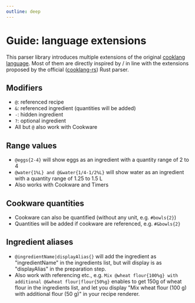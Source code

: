 ```yaml
---
outline: deep
---
```


# Guide: language extensions

This parser library introduces multiple extensions of the original [cooklang language](/guide-cooklang-specs). Most of them are directly inspired by / in line with the extensions proposed by the official ([cooklang-rs](https://github.com/cooklang/cooklang-rs/blob/main/extensions.md)) Rust parser.

## Modifiers

- `@`: referenced recipe
- `&`: referenced ingredient (quantities will be added)
- `-`: hidden ingredient
- `?`: optional ingredient
- All but `@` also work with Cookware

## Range values
   
- `@eggs{2-4}` will show eggs as an ingredient with a quantity range of 2 to 4
- `@water{1%L} and @&water{1/4-1/2%L}` will show water as an ingredient with a quantity range of 1.25 to 1.5 L
- Also works with Cookware and Timers
  
## Cookware quantities

- Cookware can also be quantified (without any unit, e.g. `#bowls{2}`)
- Quantities will be added if cookware are referenced, e.g. `#&bowls{2}`

## Ingredient aliases

- `@ingredientName|displayAlias{}` will add the ingredient as "ingredientName" in the ingredients list, but will display is as "displayAlias" in the preparation step.
- Also work with referencing etc., e.g. `Mix @wheat flour{100%g} with additional @&wheat flour|flour{50%g}` enables to get 150g of wheat flour in the ingredients list, and let you display "Mix wheat flour (100 g) with additional flour (50 g)" in your recipe renderer.